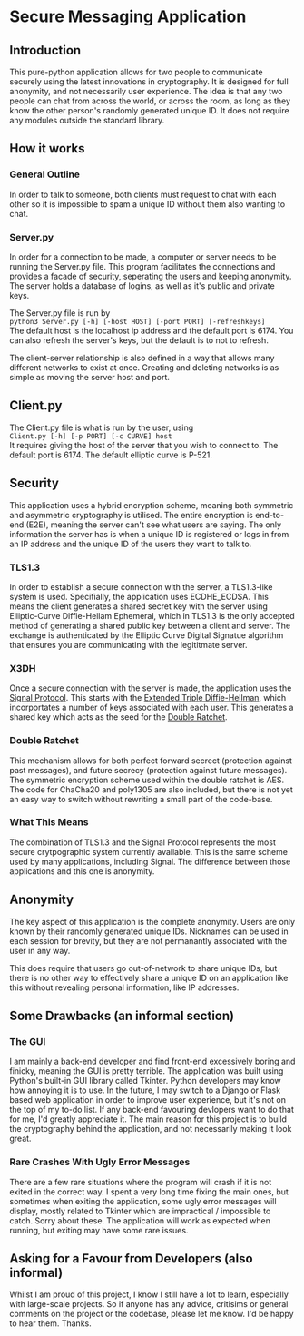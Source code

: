 # Secure Messaging Application
## Introduction
This pure-python application allows for two people to communicate securely using the latest innovations in cryptography. It is designed for full anonymity, and not necessarily user experience. The idea is that any two people can chat from across the world, or across the room, as long as they know the other person's randomly generated unique ID. It does not require any modules outside the standard library.

## How it works
### General Outline
In order to talk to someone, both clients must request to chat with each other so it is impossible to spam a unique ID without them also wanting to chat.

### Server.py
In order for a connection to be made, a computer or server needs to be running the Server.py file. This program facilitates the connections and provides a facade of security, seperating the users and keeping anonymity. The server holds a database of logins, as well as it's public and private keys.

The Server.py file is run by  
`python3 Server.py [-h] [-host HOST] [-port PORT] [-refreshkeys]`  
The default host is the localhost ip address and the default port is 6174. You can also refresh the server's keys, but the default is to not to refresh. 

The client-server relationship is also defined in a way that allows many different networks to exist at once. Creating and deleting networks is as simple as moving the server host and port.

## Client.py
The Client.py file is what is run by the user, using  
`Client.py [-h] [-p PORT] [-c CURVE] host`  
It requires giving the host of the server that you wish to connect to. The default port is 6174. The default elliptic curve is P-521.

## Security
This application uses a hybrid encryption scheme, meaning both symmetric and asymmetric cryptography is utilised. The entire encryption is end-to-end (E2E), meaning the server can't see what users are saying. The only information the server has is when a unique ID is registered or logs in from an IP address and the unique ID of the users they want to talk to.

### TLS1.3
In order to establish a secure connection with the server, a TLS1.3-like system is used. Specifially, the application uses ECDHE_ECDSA. This means the client generates a shared secret key with the server using Elliptic-Curve Diffie-Hellam Ephemeral, which in TLS1.3 is the only accepted method of generating a shared public key between a client and server. The exchange is authenticated by the Elliptic Curve Digital Signatue algorithm that ensures you are communicating with the legititmate server.

### X3DH
Once a secure connection with the server is made, the application uses the [Signal Protocol](https://signal.org/docs/). This starts with the [Extended Triple Diffie-Hellman](https://signal.org/docs/specifications/x3dh/), which incorportates a number of keys associated with each user. This generates a shared key which acts as the seed for the [Double Ratchet](https://signal.org/docs/specifications/doubleratchet/).

### Double Ratchet
This mechanism allows for both perfect forward secrect (protection against past messages), and future secrecy (protection against future messages). The symmetric encryption scheme used within the double ratchet is AES. The code for ChaCha20 and poly1305 are also included, but there is not yet an easy way to switch without rewriting a small part of the code-base.

### What This Means
The combination of TLS1.3 and the Signal Protocol represents the most secure crytpographic system currently available. This is the same scheme used by many applications, including Signal. The difference between those applications and this one is anonymity.

## Anonymity
The key aspect of this application is the complete anonymity. Users are only known by their randomly generated unique IDs. Nicknames can be used in each session for brevity, but they are not permanantly associated with the user in any way.  

This does require that users go out-of-network to share unique IDs, but there is no other way to effectively share a unique ID on an application like this without revealing personal information, like IP addresses.

## Some Drawbacks (an informal section)
### The GUI
I am mainly a back-end developer and find front-end excessively boring and finicky, meaning the GUI is pretty terrible. The application was built using Python's built-in GUI library called Tkinter. Python developers may know how annoying it is to use. In the future, I may switch to a Django or Flask based web application in order to improve user experience, but it's not on the top of my to-do list. If any back-end favouring devlopers want to do that for me, I'd greatly appreciate it. The main reason for this project is to build the cryptography behind the application, and not necessarily making it look great.

### Rare Crashes With Ugly Error Messages
There are a few rare situations where the program will crash if it is not exited in the correct way. I spent a very long time fixing the main ones, but sometimes when exiting the application, some ugly error messages will display, mostly related to Tkinter which are impractical / impossible to catch. Sorry about these. The application will work as expected when running, but exiting may have some rare issues.

## Asking for a Favour from Developers (also informal)
Whilst I am proud of this project, I know I still have a lot to learn, especially with large-scale projects. So if anyone has any advice, critisims or general comments on the project or the codebase, please let me know. I'd be happy to hear them. Thanks.



